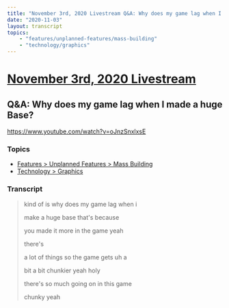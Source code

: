 ```yaml
---
title: "November 3rd, 2020 Livestream Q&A: Why does my game lag when I made a huge Base?"
date: "2020-11-03"
layout: transcript
topics:
    - "features/unplanned-features/mass-building"
    - "technology/graphics"
---
```

# [November 3rd, 2020 Livestream](../2020-11-03.md)
## Q&A: Why does my game lag when I made a huge Base?
https://www.youtube.com/watch?v=oJnzSnxlxsE

### Topics
* [Features > Unplanned Features > Mass Building](../topics/features/unplanned-features/mass-building.md)
* [Technology > Graphics](../topics/technology/graphics.md)

### Transcript

> kind of is why does my game lag when i
> 
> make a huge base that's because
> 
> you made it more in the game yeah
> 
> there's
> 
> a lot of things so the game gets uh a
> 
> bit a bit chunkier yeah holy
> 
> there's so much going on in this game
> 
> chunky yeah
> 
